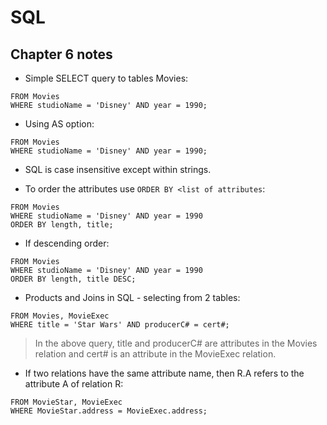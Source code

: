 # SQL

## Chapter 6 notes
* Simple SELECT query to tables Movies:
```SELECT *
FROM Movies
WHERE studioName = 'Disney' AND year = 1990;
```
* Using AS option:
```SELECT title AS name, length*0.017 AS lengthInHours
FROM Movies
WHERE studioName = 'Disney' AND year = 1990;
```
* SQL is case insensitive except within strings.

* To order the attributes use `ORDER BY <list of attributes`:
```SELECT *
FROM Movies
WHERE studioName = 'Disney' AND year = 1990
ORDER BY length, title;
```
* If descending order:
```SELECT *
FROM Movies
WHERE studioName = 'Disney' AND year = 1990
ORDER BY length, title DESC;
```

* Products and Joins in SQL - selecting from 2 tables:
```SELECT name
FROM Movies, MovieExec
WHERE title = 'Star Wars' AND producerC# = cert#;
```
> In the above query, title and producerC# are attributes in the Movies relation and cert# is an attribute in the MovieExec relation.

* If two relations have the same attribute name, then R.A refers to the attribute A of relation R:
```SELECT MovieStar.name, MovieExec.name
FROM MovieStar, MovieExec
WHERE MovieStar.address = MovieExec.address;
```
